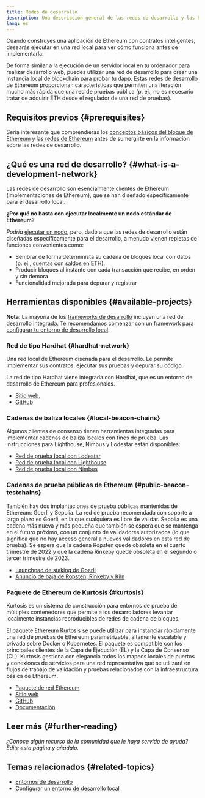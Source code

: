 ```yaml
---
title: Redes de desarrollo
description: Una descripción general de las redes de desarrollo y las herramientas disponibles para ayudar a construir aplicaciones de Ethereum.
lang: es
---
```


Cuando construyes una aplicación de Ethereum con contratos inteligentes, desearás ejecutar en una red local para ver cómo funciona antes de implementarla.

De forma similar a la ejecución de un servidor local en tu ordenador para realizar desarrollo web, puedes utilizar una red de desarrollo para crear una instancia local de blockchain para probar tu dapp. Estas redes de desarrollo de Ethereum proporcionan características que permiten una iteración mucho más rápida que una red de pruebas pública (p. ej., no es necesario tratar de adquirir ETH desde el regulador de una red de pruebas).

## Requisitos previos {#prerequisites}

Sería interesante que comprendieras los [conceptos básicos del bloque de Ethereum](/developers/docs/ethereum-stack/) y [las redes de Ethereum](/developers/docs/networks/) antes de sumergirte en la información sobre las redes de desarrollo.

## ¿Qué es una red de desarrollo? {#what-is-a-development-network}

Las redes de desarrollo son esencialmente clientes de Ethereum (implementaciones de Ethereum), que se han diseñado específicamente para el desarrollo local.

**¿Por qué no basta con ejecutar localmente un nodo estándar de Ethereum?**

_Podría_ [ejecutar un nodo](/developers/docs/nodes-and-clients/#running-your-own-node), pero, dado a que las redes de desarrollo están diseñadas específicamente para el desarrollo, a menudo vienen repletas de funciones convenientes como:

- Sembrar de forma determinista su cadena de bloques local con datos (p. ej., cuentas con saldos en ETH).
- Producir bloques al instante con cada transacción que recibe, en orden y sin demora
- Funcionalidad mejorada para depurar y registrar

## Herramientas disponibles {#available-projects}

**Nota**: La mayoría de los [frameworks de desarrollo](/developers/docs/frameworks/) incluyen una red de desarrollo integrada. Te recomendamos comenzar con un framework para [configurar tu entorno de desarrollo local](/developers/local-environment/).

### Red de tipo Hardhat {#hardhat-network}

Una red local de Ethereum diseñada para el desarrollo. Le permite implementar sus contratos, ejecutar sus pruebas y depurar su código.

La red de tipo Hardhat viene integrada con Hardhat, que es un entorno de desarrollo de Ethereum para profesionales.

- [Sitio web.](https://hardhat.org/)
- [GitHub](https://github.com/nomiclabs/hardhat)

### Cadenas de baliza locales {#local-beacon-chains}

Algunos clientes de consenso tienen herramientas integradas para implementar cadenas de baliza locales con fines de prueba. Las instrucciones para Lighthouse, Nimbus y Lodestar están disponibles:

- [Red de prueba local con Lodestar](https://chainsafe.github.io/lodestar/usage/local/)
- [Red de prueba local con Lighthouse](https://lighthouse-book.sigmaprime.io/setup.html#local-testnets)
- [Red de prueba local con Nimbus](https://github.com/status-im/nimbus-eth1/blob/master/fluffy/docs/local_testnet.md)

### Cadenas de prueba públicas de Ethereum {#public-beacon-testchains}

También hay dos implantaciones de prueba públicas mantenidas de Ethereum: Goerli y Sepolia. La red de prueba recomendada con soporte a largo plazo es Goerli, en la que cualquiera es libre de validar. Sepolia es una cadena más nueva y más pequeña que también se espera que se mantenga en el futuro próximo, con un conjunto de validadores autorizados (lo que significa que no hay acceso general a nuevos validadores en esta red de prueba). Se espera que la cadena Ropsten quede obsoleta en el cuarto trimestre de 2022 y que la cadena Rinkeby quede obsoleta en el segundo o tercer trimestre de 2023.

- [Launchpad de staking de Goerli](https://goerli.launchpad.ethereum.org/)
- [Anuncio de baja de Ropsten, Rinkeby y Kiln](https://blog.ethereum.org/2022/06/21/testnet-deprecation)

### Paquete de Ethereum de Kurtosis {#kurtosis}

Kurtosis es un sistema de construcción para entornos de prueba de múltiples contenedores que permite a los desarrolladores levantar localmente instancias reproducibles de redes de cadena de bloques.

El paquete Ethereum Kurtosis se puede utilizar para instanciar rápidamente una red de pruebas de Ethereum parametrizable, altamente escalable y privada sobre Docker o Kubernetes. El paquete es compatible con los principales clientes de la Capa de Ejecución (EL) y la Capa de Consenso (CL). Kurtosis gestiona con elegancia todos los mapeos locales de puertos y conexiones de servicios para una red representativa que se utilizará en flujos de trabajo de validación y pruebas relacionados con la infraestructura básica de Ethereum.

- [Paquete de red Ethereum](https://github.com/ethpandaops/ethereum-package)
- [Sitio web](https://www.kurtosis.com/)
- [GitHub](https://github.com/kurtosis-tech/kurtosis)
- [Documentación](https://docs.kurtosis.com/)

## Leer más {#further-reading}

_¿Conoce algún recurso de la comunidad que le haya servido de ayuda? Edite esta página y añádalo._

## Temas relacionados {#related-topics}

- [Entornos de desarrollo](/developers/docs/frameworks/)
- [Configurar un entorno de desarrollo local](/developers/local-environment/)
